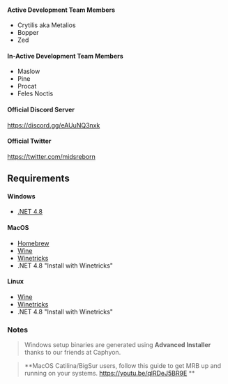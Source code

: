 #### Active Development Team Members
- Crytilis aka Metalios
- Bopper
- Zed

#### In-Active Development Team Members
- Maslow
- Pine
- Procat
- Feles Noctis

#### Official Discord Server
https://discord.gg/eAUuNQ3nxk

#### Official Twitter
https://twitter.com/midsreborn

## Requirements

#### Windows

   * [.NET 4.8](https://dotnet.microsoft.com/download/thank-you/net48)
   

#### MacOS

   * [Homebrew](https://brew.sh/)  
   * [Wine](https://www.winehq.org/)  
   * [Winetricks](https://brewformulas.org/Winetricks)  
   * .NET 4.8 "Install with Winetricks"  
   
   

#### Linux

   * [Wine](https://www.winehq.org/)  
   * [Winetricks](https://github.com/Winetricks/winetricks)  
   * .NET 4.8 "Install with Winetricks"    


### Notes
>Windows setup binaries are generated using **Advanced Installer** thanks to our friends at Caphyon.

>**MacOS Catilina/BigSur users, follow this guide to get MRB up and running on your systems. https://youtu.be/qlRDeJ5BR9E **
